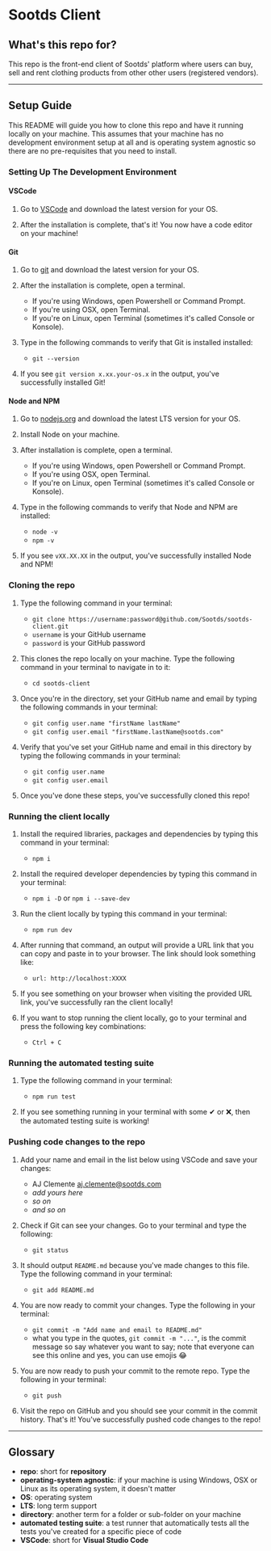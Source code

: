 # Sootds Client 

## What's this repo for?

This repo is the front-end client of Sootds' platform where users can buy, sell and rent clothing products from other other users (registered vendors).

---

## Setup Guide

This README will guide you how to clone this repo and have it running locally on your machine. This assumes that your machine has no development environment setup at all and is operating system agnostic so there are no pre-requisites that you need to install.

### Setting Up The Development Environment

#### VSCode

1. Go to [VSCode](https://code.visualstudio.com/) and download the latest version for your OS.

2. After the installation is complete, that's it! You now have a code editor on your machine!

#### Git

1. Go to [git](https://git-scm.com/downloads) and download the latest version for your OS.

2. After the installation is complete, open a terminal.

    - If you're using Windows, open Powershell or Command Prompt.
    - If you're using OSX, open Terminal.
    - If you're on Linux, open Terminal (sometimes it's called Console or Konsole).

4. Type in the following commands to verify that Git is installed installed:

    - `git --version`

5. If you see `git version x.xx.your-os.x` in the output, you've successfully installed Git!

#### Node and NPM

1. Go to [nodejs.org](https://nodejs.org/) and download the latest LTS version for your OS.

2. Install Node on your machine.

3. After installation is complete, open a terminal.

    - If you're using Windows, open Powershell or Command Prompt.
    - If you're using OSX, open Terminal.
    - If you're on Linux, open Terminal (sometimes it's called Console or Konsole).

4. Type in the following commands to verify that Node and NPM are installed:

    - `node -v`
    - `npm -v`

5. If you see `vXX.XX.XX` in the output, you've successfully installed Node and NPM!

### Cloning the repo

1. Type the following command in your terminal:

    - `git clone https://username:password@github.com/Sootds/sootds-client.git`
    - `username` is your GitHub username
    - `password` is your GitHub password

2. This clones the repo locally on your machine. Type the following command in your terminal to navigate in to it:

    - `cd sootds-client`

3. Once you're in the directory, set your GitHub name and email by typing the following commands in your terminal:

    - `git config user.name "firstName lastName"`
    - `git config user.email "firstName.lastName@sootds.com"`

4. Verify that you've set your GitHub name and email in this directory by typing the following commands in your terminal:

    - `git config user.name`
    - `git config user.email`

5. Once you've done these steps, you've successfully cloned this repo!

### Running the client locally

1. Install the required libraries, packages and dependencies by typing this command in your terminal:

    - `npm i`

2. Install the required developer dependencies by typing this command in your terminal:

    - `npm i -D` or `npm i --save-dev`

3. Run the client locally by typing this command in your terminal:

    - `npm run dev`

4. After running that command, an output will provide a URL link that you can copy and paste in to your browser. The link should look something like:

    - `url: http://localhost:XXXX`

5. If you see something on your browser when visiting the provided URL link, you've successfully ran the client locally!

6. If you want to stop running the client locally, go to your terminal and press the following key combinations:

    - `Ctrl + C`

### Running the automated testing suite

1. Type the following command in your terminal:

    - `npm run test`

2. If you see something running in your terminal with some ✔ or ❌, then the automated testing suite is working!

### Pushing code changes to the repo

1. Add your name and email in the list below using VSCode and save your changes:

    - AJ Clemente <aj.clemente@sootds.com>
    - *add yours here*
    - *so on*
    - *and so on*

2. Check if Git can see your changes. Go to your terminal and type the following:

    - `git status`

3. It should output `README.md` because you've made changes to this file. Type the following command in your terminal:

    - `git add README.md`

4. You are now ready to commit your changes. Type the following in your terminal:

    - `git commit -m "Add name and email to README.md"`
    - what you type in the quotes, `git commit -m "..."`, is the commit message so say whatever you want to say; note that everyone can see this online and yes, you can use emojis 😂

5. You are now ready to push your commit to the remote repo. Type the following in your terminal:

    - `git push`

6. Visit the repo on GitHub and you should see your commit in the commit history. That's it! You've successfully pushed code changes to the repo!

---

## Glossary

- **repo**: short for **repository**
- **operating-system agnostic**: if your machine is using Windows, OSX or Linux as its operating system, it doesn't matter
- **OS**: operating system
- **LTS**: long term support
- **directory**: another term for a folder or sub-folder on your machine
- **automated testing suite**: a test runner that automatically tests all the tests you've created for a specific piece of code
- **VSCode**: short for **Visual Studio Code**

